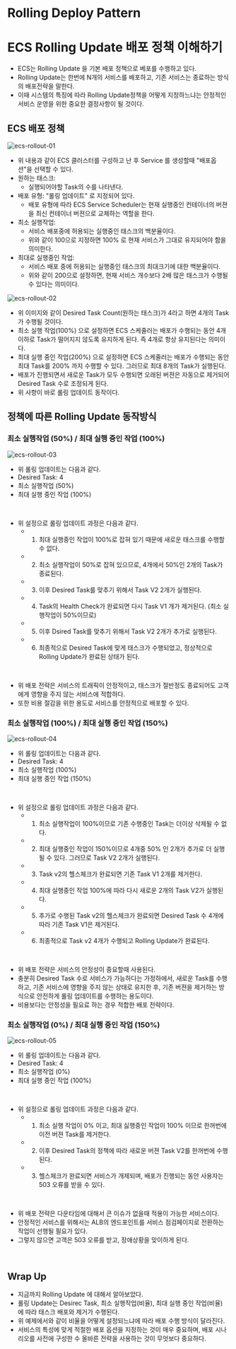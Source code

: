 # Rolling Deploy Pattern

# ECS Rolling Update 배포 정책 이해하기

- ECS는 Rolling Update 을 기본 배포 정책으로 베포를 수행하고 있다. 
- Rolling Update는 한번에 N개의 서비스를 배포하고, 기존 서비스는 종료하는 방식의 배포전략을 말한다. 
- 이때 시스템의 특징에 따라 Rolling Update정책을 어떻게 지정하느냐는 안정적인 서비스 운영을 위한 중요한 결정사항이 될 것이다. 

## ECS 배포 정책 

![ecs-rollout-01](./imgs/ecs-rollout-01.png)

- 위 내용과 같이 ECS 클러스터를 구성하고 난 후 Service 를 생성할때 "배포옵션"을 선택할 수 있다. 
- 원하는 태스크:
  - 실행되어야할 Task의 수를 나타낸다. 
- 배포 유형: "롤링 업데이트" 로 지정되어 있다. 
  - 배포 유형에 따라 ECS Service Scheduler는 현재 실행중인 컨테이너의 버젼을 최신 컨테이너 버젼으로 교체하는 역할을 한다. 
- 최소 실행작업:
  - 서비스 배포중에 허용되는 실행중인 태스크의 백분율이다. 
  - 위와 같이 100으로 지정하면 100% 로 현재 서비스가 그대로 유지되어야 함을 의미한다. 
- 최대로 실행중인 작업:
  - 서비스 배포 중에 허용되는 실행중인 태스크의 최대크기에 대한 백분율이다. 
  - 위와 같이 200으로 설정하면, 현재 서비스 개수보다 2배 많은 태스크가 수행될 수 있다는 의미이다. 

![ecs-rollout-02](imgs/ecs-rollout-02.png)

- 위 이미지와 같이 Desired Task Count(원하는 태스크)가 4라고 하면 4개의 Task가 수행될 것이다. 
- 최소 실행 작업(100%) 으로 설정하면 ECS 스케줄러는 배포가 수행되는 동안 4개 이하로 Task가 떨어지지 않도록 유지하게 된다. 즉 4개로 항상 유지된다는 의미이다. 
- 최대 실행 중인 작업(200%) 으로 설정하면 ECS 스케줄러는 배포가 수행되는 동안 최대 Task를 200% 까지 수행할 수 있다. 그러므로 최대 8개의 Task가 실행된다. 
- 배포가 진행되면서 새로운 Task가 모두 수행되면 오래된 버젼은 자동으로 제거되어 Desired Task 수로 조정되게 된다. 
- 위 사항이 바로 롤링 업데이트 동작이다. 

## 정책에 따른 Rolling Update 동작방식 

### 최소 실행작업 (50%) / 최대 실행 중인 작업 (100%)

![ecs-rollout-03](imgs/ecs-rollout-03.png)

- 위 롤링 업데이트는 다음과 같다. 
- Desired Task: 4
- 최소 실행작업 (50%)
- 최대 실행 중인 작업 (100%)

<br/>

- 위 설정으로 롤링 업데이트 과정은 다음과 같다. 
  - 1. 최대 실행중인 작업이 100%로 잡혀 있기 때문에 새로운 태스크를 수행할 수 없다. 
  - 2. 최소 실행작업이 50%로 잡혀 있으므로, 4개에서 50%인 2개의 Task가 종료된다. 
  - 3. 이후 Desired Task를 맞추기 위해서 Task V2 2개가 실행된다. 
  - 4. Task의 Health Check가 완료되면 다시 Task V1 개가 제거된다. (최소 실행작업이 50%이므로)
  - 5. 이후 Dsired Task를 맞추기 위해서 Task V2 2개가 추가로 실행된다. 
  - 6. 최종적으로 Desired Task에 맞게 태스크가 수행되었고, 정상적으로 Rolling Update가 완료된 상태가 된다. 

<br/>

- 위 배포 전략은 서비스의 트래픽이 안정적이고, 태스크가 절반정도 종료되어도 고객에게 영향을 주지 않는 서비스에 적합하다. 
- 또한 비용 절감을 위한 용도로 서비스를 안정적으로 배포할 수 있다. 

### 최소 실행작업 (100%) / 최대 실행 중인 작업 (150%)

![ecs-rollout-04](imgs/ecs-rollout-04.png)

- 위 롤링 업데이트는 다음과 같다. 
- Desired Task: 4
- 최소 실행작업 (100%)
- 최대 실행 중인 작업 (150%)

<br/>

- 위 설정으로 롤링 업데이트 과정은 다음과 같다. 
  - 1. 최소 실행작업이 100%이므로 기존 수행중인 Task는 더이상 삭제될 수 없다. 
  - 2. 최대 실행중인 작업이 150%이므로 4개중 50% 인 2개가 추가로 더 실행될 수 있다. 그러므로 Task V2 2개가 실행된다. 
  - 3. Task v2의 헬스체크가 완료되면 기존 Task V1 2개를 제거한다. 
  - 4. 최대 실행중인 작업 100%에 따라 다시 새로운 2개의 Task V2가 실행된다. 
  - 5. 추가로 수행된 Task v2의 헬스체크가 완료되면 Desired Task 수 4개에 따라 기존 Task V1은 제거된다. 
  - 6. 최종적으로 Task v2 4개가 수행되고 Rolling Update가 완료된다. 

<br/>

- 위 배포 전략은 서비스의 안정성이 중요할때 사용된다. 
- 충분히 Desired Task 수로 서비스가 가능하다는 가정하에서, 새로운 Task를 수행하고, 기존 서비스에 영향을 주지 않는 상태로 유지한 후, 기존 버젼을 제거하는 방식으로 안전하게 롤링 업데이트를 수행하는 용도이다. 
- 비용보다는 안정성을 필요료 하는 경우 적합한 배포 전략이다.
  
### 최소 실행작업 (0%) / 최대 실행 중인 작업 (150%)

![ecs-rollout-05](imgs/ecs-rollout-05.png)

- 위 롤링 업데이트는 다음과 같다. 
- Desired Task: 4
- 최소 실행작업 (0%)
- 최대 실행 중인 작업 (100%)

<br/>

- 위 설정으로 롤링 업데이트 과정은 다음과 같다. 
  - 1. 최소 실행 작업이 0% 이고, 최대 싫행중인 작업이 100% 이므로 한꺼번에 이전 버젼 Task를 제거한다. 
  - 2. 이후 Desired Task의 정책에 따라 새로운 버젼 Task V2를 한꺼번에 수행된다. 
  - 3. 헬스체크가 완료되면 서비스가 개제되며, 배포가 진행되는 동안 사용자는 503 오류를 받을 수 있다. 

<br/>

- 위 배포 전략은 다운타임에 대해서 큰 이슈가 없을때 적용이 가능한 서비스이다. 
- 안정적인 서비스를 위해서는 ALB의 엔드포인트를 서비스 점검페이지로 전환하는 작업이 선행될 필요가 있다. 
- 그렇지 않으면 고객은 503 오류를 받고, 장애상황을 맞이하게 된다.


<br/>

## Wrap Up

- 지금까지 Rolling Update 에 대해서 알아보았다. 
- 롤링 Update는 Desirec Task, 최소 실행작업(비율), 최대 실행 중인 작업(비율) 에 따라 태스크 배포와 제거가 수행된다. 
- 위 예제에서와 같이 비율을 어떻게 설정되느냐에 따라 배포 수행 방식이 달라진다. 
- 서비스의 특성에 맞게 적절한 배포 옵션을 지정하는 것이 매우 중요하며, 배포 시나리오를 사전에 구성한 수 올바른 전략을 사용하는 것이 무엇보다 중요하다.
